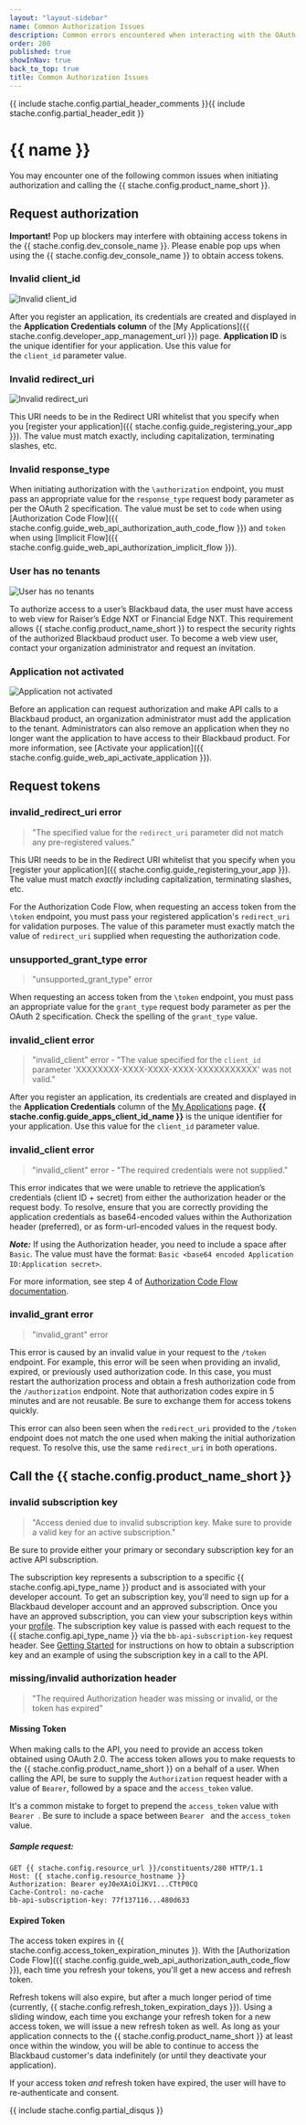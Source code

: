 ```yaml
---
layout: "layout-sidebar"
name: Common Authorization Issues
description: Common errors encountered when interacting with the OAuth endpoints.
order: 200
published: true
showInNav: true
back_to_top: true
title: Common Authorization Issues
---
```


{{ include stache.config.partial_header_comments }}{{ include stache.config.partial_header_edit }}

# {{ name }}

You may encounter one of the following common issues when initiating authorization and calling the {{ stache.config.product_name_short }}.

## Request authorization

<p class="alert alert-warning"><strong>Important!</strong> Pop up blockers may interfere with obtaining access tokens in the {{ stache.config.dev_console_name }}. Please enable pop ups when using the {{ stache.config.dev_console_name }} to obtain access tokens.</p>

### Invalid client_id 

![Invalid client_id](/assets/img/invalid_client_id.png "Invalid client_id")

After you register an application, its credentials are created and displayed in the **Application** **Credentials column** of the [My Applications]({{ stache.config.developer_app_management_url }}) page. **Application ID** is the unique identifier for your application. Use this value for the `client_id` parameter value.

### Invalid redirect_uri

![Invalid redirect_uri](/assets/img/invalid_redirect_uri.png "Invalid redirect_uri")

This URI needs to be in the Redirect URI whitelist that you specify when you [register your application]({{ stache.config.guide_registering_your_app }}). The value must match exactly, including capitalization, terminating slashes, etc.

### Invalid response_type

When initiating authorization with the `\authorization` endpoint, you must pass an appropriate value for the `response_type` request body parameter as per the OAuth 2 specification. The value must be set to `code` when using [Authorization Code Flow]({{ stache.config.guide_web_api_authorization_auth_code_flow }}) and `token` when using [Implicit Flow]({{ stache.config.guide_web_api_authorization_implicit_flow }}).

### User has no tenants

![User has no tenants](/assets/img/auth_no_tenants.png "User has no tenants")

To authorize access to a user’s Blackbaud data, the user must have access to web view for Raiser’s Edge NXT or Financial Edge NXT. This requirement allows {{ stache.config.product_name_short }} to respect the security rights of the authorized Blackbaud product user. To become a web view user, contact your organization administrator and request an invitation.

### Application not activated

![Application not activated](/assets/img/auth_application_not_activated.png "Application not activated")

Before an application can request authorization and make API calls to a Blackbaud product, an organization administrator must add the application to the tenant. Administrators can also remove an application when they no longer want the application to have access to their Blackbaud product. For more information, see [Activate your application]({{ stache.config.guide_web_api_activate_application }}).

## Request tokens

### invalid_redirect_uri error

> "The specified value for the `redirect_uri` parameter did not match any pre-registered values."

This URI needs to be in the Redirect URI whitelist that you specify when you [register your application]({{ stache.config.guide_registering_your_app }}).  The value must match _exactly_ including capitalization, terminating slashes, etc.

For the Authorization Code Flow, when requesting an access token from the `\token` endpoint, you must pass your registered application's `redirect_uri` for validation purposes.  The value of this parameter must exactly match the value of `redirect_uri` supplied when requesting the authorization code.

### unsupported_grant_type error

> "unsupported_grant_type" error

When requesting an access token from the `\token` endpoint, you must pass an appropriate value for the `grant_type` request body parameter as per the OAuth 2 specification.  Check the spelling of the `grant_type` value.

### invalid_client error

> "invalid_client" error - "The value specified for the `client_id` parameter 'XXXXXXXX-XXXX-XXXX-XXXX-XXXXXXXXXXX' was not valid."

After you register an application, its credentials are created and displayed in the **Application Credentials** column of the <a href="{{ stache.config.developer_app_management_url }}" target= "_blank">My Applications</a> page. **{{ stache.config.guide_apps_client_id_name }}** is the unique identifier for your application.  Use this value for the `client_id` parameter value.

 ### invalid_client error
 
 > "invalid_client" error - "The required credentials were not supplied."
 
This error indicates that we were unable to retrieve the application’s credentials (client ID + secret) from either the authorization header or the request body. To resolve, ensure that you are correctly providing the application credentials as base64-encoded values within the Authorization header (preferred), or as form-url-encoded values in the request body. 

<p class="alert alert-info"><strong><em>Note:</em></strong> If using the Authorization header, you need to include a space after <code>Basic</code>. The value must have the format: <code>Basic &lt;base64 encoded Application ID:Application secret&gt;</code>. </p>

For more information, see step 4 of [Authorization Code Flow documentation](/docs/authorization/auth-code-flow/#step-4-mdash-request-tokens).





### invalid_grant error

> "invalid_grant" error

This error is caused by an invalid value in your request to the `/token` endpoint. For example, this error will be seen when providing an invalid, expired, or previously used authorization code. In this case, you must restart the authorization process and obtain a fresh authorization code from the `/authorization` endpoint. Note that authorization codes expire in 5 minutes and are not reusable. Be sure to exchange them for access tokens quickly.

This error can also been seen when the `redirect_uri` provided to the `/token` endpoint does not match the one used when making the initial authorization request. To resolve this, use the same `redirect_uri` in both operations.
 
## Call the {{ stache.config.product_name_short }}

### invalid subscription key

> "Access denied due to invalid subscription key. Make sure to provide a valid key for an active subscription."

Be sure to provide either your primary or secondary subscription key for an active API subscription.

The subscription key represents a subscription to a specific {{ stache.config.api_type_name }} product and is associated with your developer account. To get an subscription key, you'll need to sign up for a Blackbaud developer account and an approved subscription. Once you have an approved subscription, you can view your subscription keys within your <a href="{{ stache.config.portal_profile }}" target= "_blank">profile</a>.  The subscription key value is passed with each request to the {{ stache.config.api_type_name }} via the  `bb-api-subscription-key` request header. See <a href="{{ stache.config.guide_getting_started }}" target="_blank">Getting Started</a> for instructions on how to obtain a subscription key and an example of using the subscription key in a call to the API.

### missing/invalid authorization header

> "The required Authorization header was missing or invalid, or the token has expired"

#### Missing Token

When making calls to the API, you need to provide an access token obtained using OAuth 2.0. The access token allows you to make requests to the {{ stache.config.product_name_short }} on a behalf of a user. When calling the API, be sure to supply the `Authorization` request header with a value of `Bearer`, followed by a space and the `access_token` value.

It's a common mistake to forget to prepend the `access_token` value with `Bearer `.  Be sure to include a space between `Bearer ` and the `access_token` value.

##### Sample request:

<pre><code class="language-http">GET {{ stache.config.resource_url }}/constituents/280 HTTP/1.1
Host: {{ stache.config.resource_hostname }}
Authorization: Bearer eyJ0eXAiOiJKV1...CTtP0CQ
Cache-Control: no-cache
bb-api-subscription-key: 77f137116...480d633
</code></pre>

#### Expired Token

The access token expires in {{ stache.config.access_token_expiration_minutes }}.  With the [Authorization Code Flow]({{ stache.config.guide_web_api_authorization_auth_code_flow }}), each time you refresh your tokens, you'll get a new access and refresh token.  

Refresh tokens will also expire, but after a much longer period of time (currently, {{ stache.config.refresh_token_expiration_days }}). Using a sliding window, each time you exchange your refresh token for a new access token, we will issue a new refresh token as well. As long as your application connects to the {{ stache.config.product_name_short }} at least once within the window, you will be able to continue to access the Blackbaud customer's data indefinitely (or until they deactivate your application).

If your access token _and_ refresh token have expired, the user will have to re-authenticate and consent.

{{ include stache.config.partial_disqus }}
